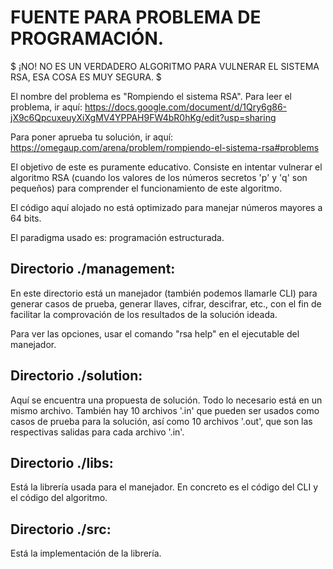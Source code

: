 # FUENTE PARA PROBLEMA DE PROGRAMACIÓN.

$ ¡NO! NO ES UN VERDADERO ALGORITMO PARA VULNERAR EL SISTEMA RSA,
ESA COSA ES MUY SEGURA. $

El nombre del problema es "Rompiendo el sistema RSA". Para leer el problema, ir aquí:
https://docs.google.com/document/d/1Qry6g86-jX9c6QpcuxeuyXiXgMV4YPPAH9FW4bR0hKg/edit?usp=sharing

Para poner aprueba tu solución, ir aquí:
https://omegaup.com/arena/problem/rompiendo-el-sistema-rsa#problems

El objetivo de este es puramente educativo. Consiste en intentar
vulnerar el algoritmo RSA (cuando los valores de los números secretos
'p' y 'q' son pequeños) para comprender el funcionamiento de este algoritmo.

El código aquí alojado no está optimizado para manejar números
mayores a 64 bits.

El paradigma usado es: programación estructurada.

## Directorio ./management:

En este directorio está un manejador (también podemos llamarle CLI) para generar casos de prueba,
generar llaves, cifrar, descifrar, etc., con el fin de facilitar
la comprovación de los resultados de la solución ideada.

Para ver las opciones, usar el comando "rsa help" en el ejecutable del manejador.

## Directorio ./solution:

Aquí se encuentra una propuesta de solución. Todo lo necesario está en un
mismo archivo. También hay 10 archivos '.in' que pueden ser usados como casos de prueba
para la solución, así como 10 archivos '.out', que son las respectivas salidas para cada archivo '.in'.

## Directorio ./libs:

Está la librería usada para el manejador. En concreto es el código del CLI y el código del
algoritmo.

## Directorio ./src:

Está la implementación de la librería.
